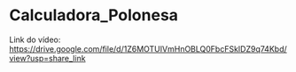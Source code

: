 # Calculadora_Polonesa
Link do vídeo: https://drive.google.com/file/d/1Z6MOTUIVmHnOBLQ0FbcFSkIDZ9q74Kbd/view?usp=share_link

